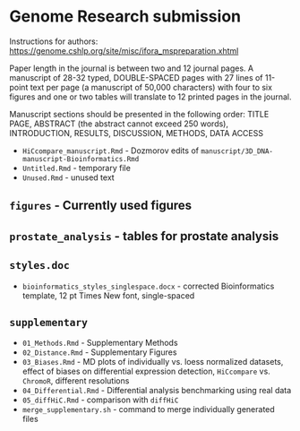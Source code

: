 # Genome Research submission

Instructions for authors:
https://genome.cshlp.org/site/misc/ifora_mspreparation.xhtml

Paper length in the journal is between two and 12 journal pages. A manuscript of 28-32 typed, 
DOUBLE-SPACED pages with 27 lines of 11-point text per page (a manuscript of 50,000 characters) 
with four to six figures and one or two tables will translate to 12 printed pages in the journal.

Manuscript sections should be presented in the following order: 
TITLE PAGE, ABSTRACT (the abstract cannot exceed 250 words), INTRODUCTION, RESULTS, DISCUSSION, METHODS, DATA ACCESS

- `HiCcompare_manuscript.Rmd` - Dozmorov edits of `manuscript/3D_DNA-manuscript-Bioinformatics.Rmd`
- `Untitled.Rmd` - temporary file
- `Unused.Rmd` - unused text

## `figures` - Currently used figures

## `prostate_analysis` - tables for prostate analysis

## `styles.doc`

- `bioinformatics_styles_singlespace.docx` - corrected Bioinformatics template, 12 pt Times New font, single-spaced

## `supplementary`

- `01_Methods.Rmd` - Supplementary Methods
- `02_Distance.Rmd` - Supplementary Figures
- `03_Biases.Rmd` - MD plots of individually vs. loess normalized datasets, effect of biases on differential expression detection, `HiCcompare` vs. `ChromoR`, different resolutions
- `04_Differential.Rmd` - Differential analysis benchmarking using real data
- `05_diffHiC.Rmd` - comparison with `diffHiC`
- `merge_supplementary.sh` - command to merge individually generated files
